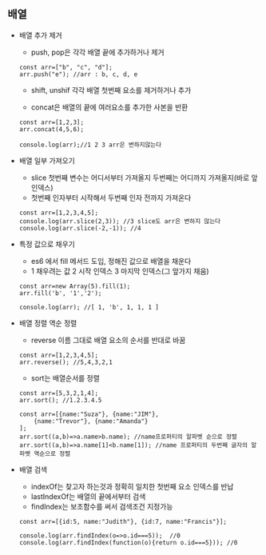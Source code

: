 ## 배열
* 배열 추가 제거
    * push, pop은 각각 배열 끝에 추가하거나 제거
    ~~~
    const arr=["b", "c", "d"];
    arr.push("e"); //arr : b, c, d, e
    ~~~
    * shift, unshif 각각 배열 첫번째 요소를 제거하거나 추가
    
    * concat은 배열의 끝에 여러요소를 추가한 사본을 반환
    ~~~
    const arr=[1,2,3];
    arr.concat(4,5,6);
    
    console.log(arr);//1 2 3 arr은 변하지않는다
    ~~~

* 배열 일부 가져오기
    * slice 첫번째 변수는 어디서부터 가져올지 두번째는 어디까지 가져올지(바로 앞 인덱스)
    * 첫번째 인자부터 시작해서 두번째 인자 전까지 가져온다
    ~~~
    const arr=[1,2,3,4,5];    
    console.log(arr.slice(2,3)); //3 slice도 arr은 변하지 않는다
    console.log(arr.slice(-2,-1)); //4
    ~~~
    
* 특정 값으로 채우기
    * es6 에서 fill 메서드 도입, 정해진 값으로 배열을 채운다
    * 1 채우려는 값 2 시작 인덱스 3 마지막 인덱스(그 앞가지 채움)
    ~~~
    const arr=new Array(5).fill(1);
    arr.fill('b', '1','2');
    
    console.log(arr); //[ 1, 'b', 1, 1, 1 ]
    ~~~

* 배열 정렬 역순 정렬
    * reverse 이름 그대로 배열 요소의 순서를 반대로 바꿈
    ~~~ 
    const arr=[1,2,3,4,5];
    arr.reverse(); //5,4,3,2,1    
    ~~~    
    * sort는 배열순서를 정렬
    ~~~
    const arr=[5,3,2,1,4];
    arr.sort(); //1.2.3.4.5
    
    const arr=[{name:"Suza"}, {name:"JIM"},
        {name:"Trevor"}, {name:"Amanda"}
    ];
    arr.sort((a,b)=>a.name>b.name); //name프로퍼티의 알파벳 순으로 정렬
    arr.sort((a,b)=>a.name[1]<b.name[1]); //name 프로퍼티의 두번째 글자의 알파벳 역순으로 정렬
    ~~~

* 배열 검색
    * indexOf는 찾고자 하는것과 정확히 일치한 첫번째 요소 인덱스를 반납
    * lastIndexOf는 배열의 끝에서부터 검색
    * findIndex는 보조함수를 써서 검색조건 지정가능
    ~~~
    const arr=[{id:5, name:"Judith"}, {id:7, name:"Francis"}];
    
    console.log(arr.findIndex(o=>o.id===5));  //0 
    console.log(arr.findIndex(function(o){return o.id===5})); //0
    ~~~    
